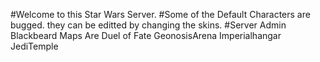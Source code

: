 #Welcome to this Star Wars Server.
#Some of the Default Characters are bugged. they can be editted by changing the skins.
#Server Admin Blackbeard
Maps Are
Duel of Fate
GeonosisArena
Imperialhangar
JediTemple
